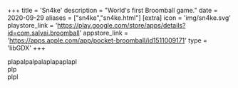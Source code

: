 +++
title = 'Sn4ke'
description = "World's first Broomball game."
date = 2020-09-29
aliases = ["sn4ke","sn4ke.html"]
[extra]
icon = 'img/sn4ke.svg'
playstore_link = 'https://play.google.com/store/apps/details?id=com.salvai.broomball'
appstore_link = 'https://apps.apple.com/app/pocket-broomball/id1511009171'
type = 'libGDX'
+++

plapalpalpalaplapaplapl  
plp  
plpl